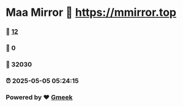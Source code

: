 # Maa Mirror :link: https://mmirror.top 
### :page_facing_up: [12](https://mmirror.top/tag.html) 
### :speech_balloon: 0 
### :hibiscus: 32030 
### :alarm_clock: 2025-05-05 05:24:15 
### Powered by :heart: [Gmeek](https://github.com/Meekdai/Gmeek)
